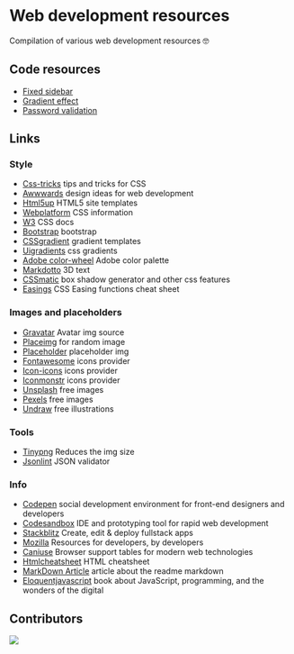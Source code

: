 
# Web development resources

Compilation of various web development resources :nerd_face:

## Code resources

- [Fixed sidebar](https://github.com/JosePedroSilva/WebDev-Resources/tree/master/sideBar)
- [Gradient effect](https://github.com/JosePedroSilva/WebDev-Resources/tree/master/CSS_gradients)
- [Password validation](https://github.com/JosePedroSilva/WebDev-Resources/tree/master/validationPassword)


## Links
 
 ### Style
-  [Css-tricks](https://css-tricks.com/) tips and tricks for CSS
-  [Awwwards](https://www.awwwards.com/) design ideas for web development
-  [Html5up](https://html5up.net/) HTML5 site templates
-  [Webplatform](https://webplatform.github.io/docs/css/) CSS information
-  [W3](https://www.w3.org/Style/CSS/Overview.en.html) CSS docs
-  [Bootstrap](https://getbootstrap.com/) bootstrap
-  [CSSgradient](https://cssgradient.io/) gradient templates
-  [Uigradients](https://uigradients.com/) css gradients
-  [Adobe color-wheel](https://color.adobe.com/pt/create/color-wheel/) Adobe color palette
-  [Markdotto](https://markdotto.com/playground/3d-text/) 3D text
-  [CSSmatic](https://www.cssmatic.com/box-shadow) box shadow generator and other css features
-  [Easings](https://easings.net/) CSS Easing functions cheat sheet

### Images and placeholders
-  [Gravatar](http://pt.gravatar.com/) Avatar img source
-  [Placeimg](https://placeimg.com/) for random image
-  [Placeholder](https://placeholder.com/) placeholder img
-  [Fontawesome](https://fontawesome.com/) icons provider
-  [Icon-icons](https://icon-icons.com/) icons provider
-  [Iconmonstr](https://iconmonstr.com/) icons provider
-  [Unsplash](https://unsplash.com/) free images
-  [Pexels](https://www.pexels.com/) free images
-  [Undraw](https://undraw.co/) free illustrations

### Tools
-  [Tinypng](https://tinypng.com/) Reduces the img size
-  [Jsonlint](https://jsonlint.com/) JSON validator


### Info
-  [Codepen](https://codepen.io/) social development environment for front-end designers and developers
-  [Codesandbox](https://codesandbox.io/) IDE and prototyping tool for rapid web development
-  [Stackblitz](https://stackblitz.com/) Create, edit & deploy fullstack apps
-  [Mozilla](https://developer.mozilla.org/en-US/) Resources for developers, by developers
-  [Caniuse](https://caniuse.com/) Browser support tables for modern web technologies
-  [Htmlcheatsheet](https://htmlcheatsheet.com/) HTML cheatsheet
-  [MarkDown Article](https://hello-sunil.in/github-readme-markdown-cheatsheet/) article about the readme markdown
-  [Eloquentjavascript](https://eloquentjavascript.net/) book about JavaScript, programming, and the wonders of the digital


## Contributors
<a href="https://github.com/JosePedroSilva/WebDev-Resources/graphs/contributors">
  <img src="https://contributors-img.web.app/image?repo=JosePedroSilva/WebDev-Resources" />
</a>
 
